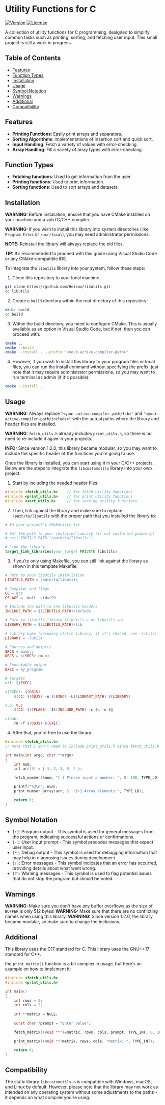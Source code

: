 # Utility Functions for C

[![Version](https://img.shields.io/badge/version-v1.2.2-red.svg)](https://shields.io/)
[![License](https://img.shields.io/badge/license-MIT-brightgreen.svg)](https://choosealicense.com/)

A collection of utility functions for C programming, designed to simplify common tasks such as printing, sorting, and fetching user input. This small project is still a work in progress.

## Table of Contents

- [Features](#features)
- [Function Types](#function-types)
- [Installation](#installation)
- [Usage](#usage)
- [Symbol Notation](#symbol-notation)
- [Warnings](#warnings)
- [Additional](#additional)
- [Compatibility](#compatibility)

## Features

- **Printing Functions**: Easily print arrays and separators.
- **Sorting Algorithms**: Implementations of insertion sort and quick sort.
- **Input Handling**: Fetch a variety of values with error-checking.
- **Array Handling**: Fill a variety of array types with error-checking.

## Function Types

- **Fetching functions**: Used to get information from the user.
- **Printing functions**: Used to print information.
- **Sorting functions**: Used to sort arrays and datasets.

## Installation

**WARNING:** Before installation, ensure that you have CMake installed on your machine and a valid C/C++ compiler.

**WARNING:** If you wish to install this library into system directories (like `Program Files` or `/usr/local`), you may need administrator permissions.

**NOTE:** Reinstall the library will always replace the old files.

**TIP:** It’s recommended to proceed with this guide using Visual Studio Code or any CMake-compatible IDE.
 
To integrate the `libutils` library into your system, follow these steps:

1. Clone this repository to your local machine.

```bash
git clone https://github.com/Heisnx/libutils.git
cd libutils
```

2. Create a `build` directory within the root directory of this repository:

```bash
mkdir build
cd build
```

3. Within the build directory, you need to configure CMake. This is usually available as an option in 
Visual Studio Code, but if not, then you can proceed with:

```bash
cmake ..
cmake --build .
cmake --install . --prefix "<your-active-compiler-path>"
```

4. However, if you wish to install this library to your program files or local files, you can run the install command without specifying the prefix;
just note that it may require administrator permissions, so you may want to run terminal as admin (if it's possible):

```bash
cmake --install .
```

## Usage

**WARNING:** Always replace `"<your-active-compiler-path/lib>"` and `"<your-active-compiler-path/include>"` with the actual paths where the library and header files are installed.

**WARNING:** `fetch_utils.h` already includes `print_utils.h`, so there is no need to re-include it again in your projects.

**INFO:** Since version 1.2.0, this library became modular, so you may want to include the specific header of the functions you're going to use.

Once the library is installed, you can start using it in your C/C++ projects. Below are the steps to integrate the `libcustomutils` library into your own project:

1. Start by including the needed header files:

```c
#include <fetch_utils.h>    // for fetch utility functions
#include <print_utils.h>    // for print utility functions
#include <sort_utils.h>     // for sorting utility functions
```

2. Then, link against the library and make sure to replace `/path/to/libutils` with the proper path that you installed the library to:

```cmake
# In your project's CMakeLists.txt

# Set the path to your installed library (if not installed globally)
# set(LIBUTILS_PATH "/path/to/libutils")

# Link the library
target_link_libraries(your_target PRIVATE libutils)
```

3. If you're only using Makefile, you can still link against the library as shown in this template Makefile:

```makefile
# Path to your libutils installation
LIBUTILS_PATH = /path/to/libutils

# Compiler and flags
CC = gcc
CFLAGS = -Wall -std=c99

# Include the path to the libutils headers
INCLUDE_PATH = $(LIBUTILS_PATH)/include

# Path to libutils library (libutils.a or libutils.so)
LIBRARY_PATH = $(LIBUTILS_PATH)/lib

# Library name (assuming static library, if it's shared, use -lutils)
LIBRARY = -lutils

# Sources and objects
SRCS = main.c
OBJS = $(SRCS:.c=.o)

# Executable output
EXEC = my_program

# Targets
all: $(EXEC)

$(EXEC): $(OBJS)
	$(CC) $(OBJS) -o $(EXEC) -L$(LIBRARY_PATH) $(LIBRARY)

%.o: %.c
	$(CC) $(CFLAGS) -I$(INCLUDE_PATH) -c $< -o $@

clean:
	rm -f $(OBJS) $(EXEC)
```

4. After that, you're free to use the library:

```c
#include <fetch_utils.h>
// note that I don't need to include print_utils.h since fetch_utils.h already has it included

int main(int argc, char **argv)
{
    int num;
    int arr[5] = { 1, 2, 3, 5, 4 };

    fetch_number(&num, "[-] Please input a number: ", 0, 100, TYPE_LD); // gets integer from user

    printf("%d\n", num);
    print_number_array(arr, 5, "[+] Array elements:", TYPE_LD);

    return 0;
}
```

## Symbol Notation

- `[+]`: Program output - This symbol is used for general messages from the program, indicating successful actions or confirmations.
- `[-]`: User input prompt - This symbol precedes messages that expect user input.
- `[*]`: Debug output - This symbol is used for debugging information that may help in diagnosing issues during development.
- `[!]`: Error messages - This symbol indicates that an error has occurred, providing details about what went wrong.
- `[?]`: Warning messages - This symbol is used to flag potential issues that do not stop the program but should be noted.

## Warnings

**WARNING:** Make sure you don't have any buffer overflows as the size of `BUFFER` is only 512 bytes!
**WARNING:** Make sure that there are no conflicting names when using this library.
**WARNING:** Since version 1.2.0, the library became modular, so make sure to change the inclusions.

## Additional

This library uses the C17 standard for C.
This library uses the GNU++17 standard for C++.

the `print_matrix()` function is a bit complex in usage, but here's an example on how to implement it:

```c
#include <fetch_utils.h>
#include <print_utils.h>

int main() 
{
    int rows = 2;
    int cols = 2;
    
    int **matrix = NULL;
    
    const char *prompt = "Enter value";

    fetch_matrix((void ***)&matrix, rows, cols, prompt, TYPE_INT, 0, 100, true);

    print_matrix((void **)matrix, rows, cols, "Matrix: ", TYPE_INT);

    return 0;
}
```

## Compatibility

The static library `libcustomutils.a` is compatible with Windows, macOS, and Linux by default. However, please note that the library may not work as intended on any operating system without some adjustments to the paths - it depends on what compiler you're using.